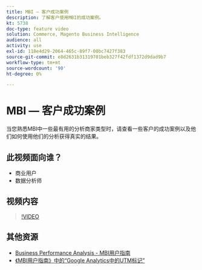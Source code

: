 ```yaml
---
title: MBI — 客户成功案例
description: 了解客户使用MBI的成功案例。
kt: 5738
doc-type: feature video
solution: Commerce, Magento Business Intelligence
audience: all
activity: use
exl-id: 118e4d29-2064-465c-89f7-00bc7427f383
source-git-commit: e8d2631b31319701beb327f42fdf1372d9dad9b7
workflow-type: tm+mt
source-wordcount: '90'
ht-degree: 0%

---
```


# MBI — 客户成功案例

当您熟悉MBI中一些最有用的分析商家类型时，请查看一些客户的成功案例以及他们如何使用他们的分析获得真实的结果。

## 此视频面向谁？

- 商业用户
- 数据分析师

## 视频内容

>[!VIDEO](https://video.tv.adobe.com/v/35992?quality=12&learn=on)

## 其他资源

- [Business Performance Analysis - MBI用户指南](https://experienceleague.adobe.com/docs/commerce-business-intelligence/mbi/analyze/customers/rfm-analysis.html)
- [《MBI用户指南》中的“Google Analytics中的UTM标记”](https://experienceleague.adobe.com/docs/commerce-business-intelligence/mbi/best-practices/data/utm-tagging-google.html)
